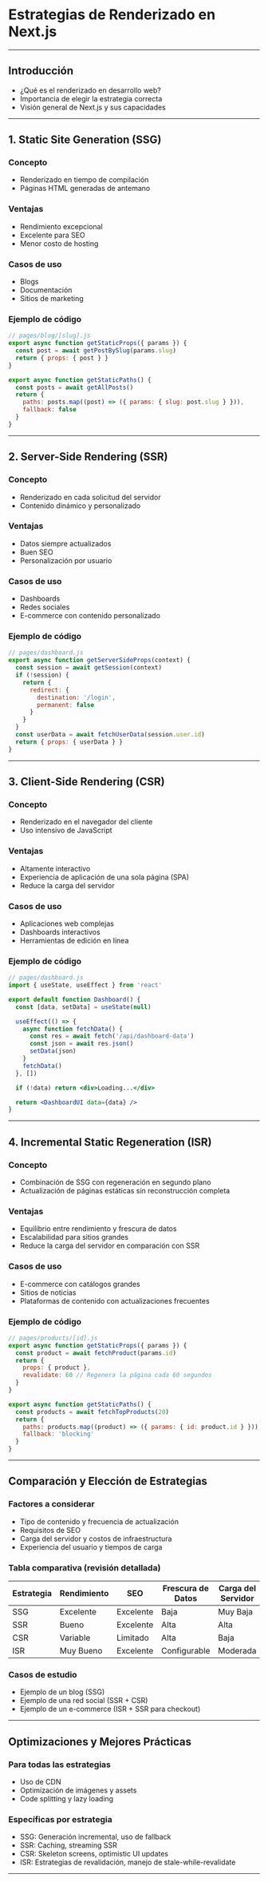 # Estrategias de Renderizado en Next.js

---

## Introducción

- ¿Qué es el renderizado en desarrollo web?
- Importancia de elegir la estrategia correcta
- Visión general de Next.js y sus capacidades

---

## 1. Static Site Generation (SSG)

### Concepto

- Renderizado en tiempo de compilación
- Páginas HTML generadas de antemano

### Ventajas

- Rendimiento excepcional
- Excelente para SEO
- Menor costo de hosting

### Casos de uso

- Blogs
- Documentación
- Sitios de marketing

### Ejemplo de código

```jsx
// pages/blog/[slug].js
export async function getStaticProps({ params }) {
  const post = await getPostBySlug(params.slug)
  return { props: { post } }
}

export async function getStaticPaths() {
  const posts = await getAllPosts()
  return {
    paths: posts.map((post) => ({ params: { slug: post.slug } })),
    fallback: false
  }
}
```

---

## 2. Server-Side Rendering (SSR)

### Concepto

- Renderizado en cada solicitud del servidor
- Contenido dinámico y personalizado

### Ventajas

- Datos siempre actualizados
- Buen SEO
- Personalización por usuario

### Casos de uso

- Dashboards
- Redes sociales
- E-commerce con contenido personalizado

### Ejemplo de código

```jsx
// pages/dashboard.js
export async function getServerSideProps(context) {
  const session = await getSession(context)
  if (!session) {
    return {
      redirect: {
        destination: '/login',
        permanent: false
      }
    }
  }
  const userData = await fetchUserData(session.user.id)
  return { props: { userData } }
}
```

---

## 3. Client-Side Rendering (CSR)

### Concepto

- Renderizado en el navegador del cliente
- Uso intensivo de JavaScript

### Ventajas

- Altamente interactivo
- Experiencia de aplicación de una sola página (SPA)
- Reduce la carga del servidor

### Casos de uso

- Aplicaciones web complejas
- Dashboards interactivos
- Herramientas de edición en línea

### Ejemplo de código

```jsx
// pages/dashboard.js
import { useState, useEffect } from 'react'

export default function Dashboard() {
  const [data, setData] = useState(null)

  useEffect(() => {
    async function fetchData() {
      const res = await fetch('/api/dashboard-data')
      const json = await res.json()
      setData(json)
    }
    fetchData()
  }, [])

  if (!data) return <div>Loading...</div>

  return <DashboardUI data={data} />
}
```

---

## 4. Incremental Static Regeneration (ISR)

### Concepto

- Combinación de SSG con regeneración en segundo plano
- Actualización de páginas estáticas sin reconstrucción completa

### Ventajas

- Equilibrio entre rendimiento y frescura de datos
- Escalabilidad para sitios grandes
- Reduce la carga del servidor en comparación con SSR

### Casos de uso

- E-commerce con catálogos grandes
- Sitios de noticias
- Plataformas de contenido con actualizaciones frecuentes

### Ejemplo de código

```jsx
// pages/products/[id].js
export async function getStaticProps({ params }) {
  const product = await fetchProduct(params.id)
  return {
    props: { product },
    revalidate: 60 // Regenera la página cada 60 segundos
  }
}

export async function getStaticPaths() {
  const products = await fetchTopProducts(20)
  return {
    paths: products.map((product) => ({ params: { id: product.id } })),
    fallback: 'blocking'
  }
}
```

---

## Comparación y Elección de Estrategias

### Factores a considerar

- Tipo de contenido y frecuencia de actualización
- Requisitos de SEO
- Carga del servidor y costos de infraestructura
- Experiencia del usuario y tiempos de carga

### Tabla comparativa (revisión detallada)

| Estrategia | Rendimiento | SEO       | Frescura de Datos | Carga del Servidor | Complejidad de Implementación |
| ---------- | ----------- | --------- | ----------------- | ------------------ | ----------------------------- |
| SSG        | Excelente   | Excelente | Baja              | Muy Baja           | Baja                          |
| SSR        | Bueno       | Excelente | Alta              | Alta               | Media                         |
| CSR        | Variable    | Limitado  | Alta              | Baja               | Media-Alta                    |
| ISR        | Muy Bueno   | Excelente | Configurable      | Moderada           | Media                         |

### Casos de estudio

- Ejemplo de un blog (SSG)
- Ejemplo de una red social (SSR + CSR)
- Ejemplo de un e-commerce (ISR + SSR para checkout)

---

## Optimizaciones y Mejores Prácticas

### Para todas las estrategias

- Uso de CDN
- Optimización de imágenes y assets
- Code splitting y lazy loading

### Específicas por estrategia

- SSG: Generación incremental, uso de fallback
- SSR: Caching, streaming SSR
- CSR: Skeleton screens, optimistic UI updates
- ISR: Estrategias de revalidación, manejo de stale-while-revalidate

---
